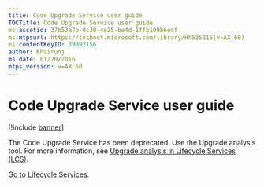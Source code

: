 ```yaml
---
title: Code Upgrade Service user guide
TOCTitle: Code Upgrade Service user guide
ms:assetid: 37b53a7b-0c30-4e25-be4d-1ffb109b6edf
ms:mtpsurl: https://technet.microsoft.com/library/Hh535215(v=AX.60)
ms:contentKeyID: 39092156
author: Khairunj
ms.date: 01/20/2016
mtps_version: v=AX.60
---
```


# Code Upgrade Service user guide

[!include [banner](../../includes/banner.md)]

The Code Upgrade Service has been deprecated. Use the Upgrade analysis tool. For more information, see [Upgrade analysis in Lifecycle Services (LCS)](upgrade-analysis-lcs.md).

[Go to Lifecycle Services](https://lcs.dynamics.com).

  


